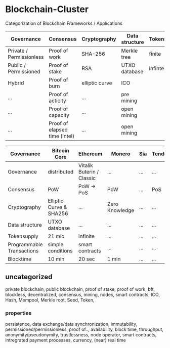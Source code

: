 # Blockchain-Cluster
Categorization of Blockchain Frameworks / Applications

Governance | Consensus | Cryptography | Data structure | Tokensupply | Programmable Transactions
------------ | ------------- | ------------- | ------------- | ------------- | -------------
Private / Permissionless | Proof of work | SHA-256 | Merkle tree | finite | simple conditions
Public / Permissioned | Proof of stake | RSA | UTXO database | infinte | smart contracts
Hybrid | Proof of burn | elliptic curve | ICO |
... | Proof of acticity | ... | pre mining |
... | Proof of capacity | ... | open mining |
... | Proof of elapsed time (intel) | ... | open mining |

Governance | Bitcoin Core | Ethereum | Monero | Sia | Tendermint | BigchainDB 
------------ | ------------- | ------------- | ------------- | ------------- | ------------- | -------------
Governance | distributed | Vitalik Buterin / Classic | ... | ... | ... | ... 
Consensus | PoW | PoW -> PoS | PoW | ... | PoS | ...
Cryptography | Elliptic Curve & SHA256 | ... | Zero Knowledge | ... | ... | ...
Data structure | UTXO database | ... | ... | ... | ... | ...
Tokensupply | 21 mio | infinite | ... | ...| ... | ...
Programmable Transactions | simple conditions | smart contracts | ... | ... | ... | ...
Blocktime |10 min| 20 sec | 1 min | ... | ... | ... |


## uncategorized
private blockchain, public blockchain, proof of stake, proof of work, bft, blockless, decentralized, consensus, mining, nodes, smart contracts, ICO, Hash, Mempool, Merkle root, Seed, Token, 

### properties
persistence, data exchange/data synchronization, immutability, permissioned/permissionless, proof of.., availability, block time, throughput, anonymity/pseudonymity, trustlessness, node operator, smart contracts, intregrated payment processes, currency, (near) real time
